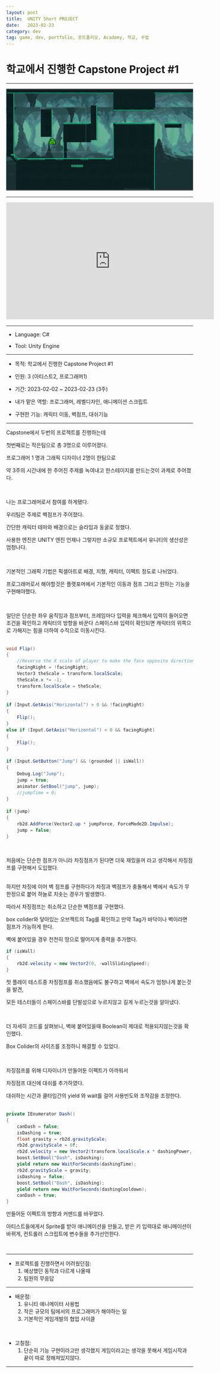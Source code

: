 ```yaml
---
layout: post
title:  UNITY Short PROJECT
date:   2023-02-23
category: dev
tag: game, dev, portfolio, 포트폴리오, Academy, 학교, 수업
---
```



# 학교에서 진행한 Capstone Project #1

---

<img src = "../../assets/img/dev/WallJumpThumbnail.png" class="img">

---

<iframe class="video" width="560" height="315" src="https://www.youtube.com/embed/iUFhRsUxtIE" title="YouTube video player" frameborder="0" allow="accelerometer; autoplay; clipboard-write; encrypted-media; gyroscope; picture-in-picture; web-share" allowfullscreen></iframe>

---

- Language: C#

- Tool: Unity Engine

---

- 목적: 학교에서 진행한 Capstone Project #1
- 인원: 3 (아티스트2, 프로그래머1)
- 기간: 2023-02-02 ~ 2023-02-23 (3주)
- 내가 맡은 역할: 프로그래머, 레벨디자인, 애니메이션 스크립트

- 구현한 기능: 캐릭터 이동, 벽점프, 대쉬기능

---

Capstone에서 두번의 프로젝트를 진행하는데

첫번째로는 작은팀으로 총 3명으로 이루어졌다.

프로그래머 1 명과 그래픽 디자이너 2명이 한팀으로

약 3주의 시간내에 한 주어진 주제를 녹여내고 한스테이지를 만드는것이 과제로 주어졌다.

<br>

나는 프로그래머로서 참여를 하게됐다.

우리팀은 주제로 벽점프가 주어졌다.

간단한 캐릭터 테마와 배경으로는 슬라임과 동굴로 정했다.

사용한 엔진은 UNITY 엔진
언제나 그렇지만 소규모 프로젝트에서 유니티의 생산성은 엄청나다.

<br>

기본적인 그래픽 기법은 픽셀아트로
배경, 지형, 캐릭터, 이펙트 정도로 나뉘었다.

프로그래머로서 해야할것은 플랫포머에서 기본적인 이동과 점프 그리고 원하는 기능을 구현해야했다.

<br>

일단은 단순한 좌우 움직임과 점프부터, 프레임마다 입력을 체크해서 입력이 들어오면 조건을 확인하고 캐릭터의 방향을 바꾼다
스페이스바 입력이 확인되면 캐릭터의 위쪽으로 가해지는 힘을 더하여 수직으로 이동시킨다.

```cs

void Flip()
{
    //Reverse the X scale of player to make the face opposite direction.
    facingRight = !facingRight;
    Vector3 theScale = transform.localScale;
    theScale.x *= -1;
    transform.localScale = theScale;
}

if (Input.GetAxis("Horizontal") > 0 && !facingRight)
{
    Flip();
}
else if (Input.GetAxis("Horizontal") < 0 && facingRight)
{
    Flip();
}

if (Input.GetButton("Jump") && (grounded || isWall))
{
    Debug.Log("Jump");
    jump = true;
    animator.SetBool("jump", jump);
    //jumpTime = 0;
}

if (jump)
{
    rb2d.AddForce(Vector2.up * jumpForce, ForceMode2D.Impulse);
    jump = false;
}

```

<br>

처음에는 단순한 점프가 아니라 차징점프가 된다면 더욱 재밌을꺼 라고 생각해서
차징점프를 구현해서 도입했다.

<br>
하지만 차징에 이어 벽 점프를 구현하다가 차징과 벽점프가 충돌해서
벽에서 속도가 무한정으로 붙어 하늘로 치솟는 경우가 발생했다.

따라서 차징점프는 취소하고 단순한 벽점프를 구현했다.

box colider와 닿아있는 오브젝트의 Tag를 확인하고 만약 Tag가 바닥이나 벽이라면 점프가 가능하게 한다.

벽에 붙어있을 경우 천천히 땅으로 떨어지게 중력을 추가했다.

```cs
if (isWall)
{				
    rb2d.velocity = new Vector2(0, -wallSlidingSpeed);
}
```


첫 플레이 테스트중 차징점프를 취소했음에도 불구하고 벽에서 속도가 엄청나게 붙는것을 발견,

모든 테스터들이 스페이스바를 단발성으로 누르지않고 길게 누르는것을 알아냈다.

<br>

더 자세히 코드를 살펴보니, 벽에 붙어있을때 Boolean이 제대로 적용되지않는것을 확인했다.

Box Colider의 사이즈를 조정하니 해결할 수 있었다.


<br>

차징점프를 위해 디자이너가 만들어둔 이펙트가 아까워서

차징점프 대신에 대쉬를 추가하였다.

대쉬하는 시간과 쿨타임간의 yield 와 wait를 걸어 사용빈도와 조작감을 조정한다.

```cs

private IEnumerator Dash()
{
    canDash = false;
    isDashing = true;
    float gravity = rb2d.gravityScale;
    rb2d.gravityScale = 0f;
    rb2d.velocity = new Vector2(transform.localScale.x * dashingPower, 0f);
    boost.SetBool("Dash", isDashing);
    yield return new WaitForSeconds(dashingTime);
    rb2d.gravityScale = gravity;
    isDashing = false;
    boost.SetBool("Dash", isDashing);
    yield return new WaitForSeconds(dashingCooldown);
    canDash = true;
}

```

만들어둔 이펙트의 방향과 커맨드를 바꾸었다.

아티스트들에게서 Sprite를 받아 애니메이션을 만들고,
받은 키 입력대로 애니메이션이 바뀌게, 컨트롤러 스크립트에 변수들을 추가선언한다.

<br>

--- 
 - 프로젝트를 진행하면서 어려웠던점:
    1. 예상했던 동작과 다르게 나올때
    2. 팀원의 무응답

---

 - 배운점:
    1. 유니티 애니메이터 사용법
    2. 작은 규모의 팀에서의 프로그래머가 해야하는 일
    3. 기본적인 게임개발의 협업 사이클

<br>

 - 고칠점: 
    1. 단순히 기능 구현이라고만 생각했지 게임이라고는 생각을 못해서 게임시작과 끝이 따로 정해져있지않다.

---